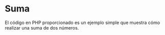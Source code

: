# Suma
El código en PHP proporcionado es un ejemplo simple que muestra cómo realizar una suma de dos números.
